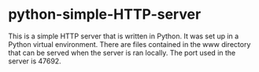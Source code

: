 # python-simple-HTTP-server

This is a simple HTTP server that is written in Python. It was set up in a Python
virtual environment. There are files contained in the www directory that can be
served when the server is ran locally. The port used in the server is 47692. 
